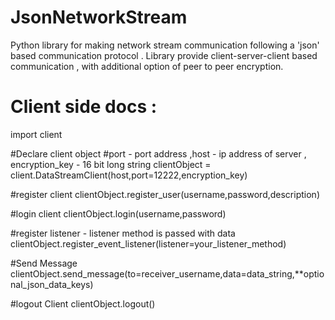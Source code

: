 # JsonNetworkStream
Python library for making network stream communication following a 'json' based communication protocol .
Library provide client-server-client based communication , with additional option of peer to peer encryption.


# Client side docs :
import client

#Declare client object
#port - port address ,host - ip address of server , encryption_key - 16 bit long string
clientObject = client.DataStreamClient(host,port=12222,encryption_key)

#register client
clientObject.register_user(username,password,description)

#login client
clientObject.login(username,password)

#register listener - listener method is passed with data
clientObject.register_event_listener(listener=your_listener_method)

#Send Message
clientObject.send_message(to=receiver_username,data=data_string,**optional_json_data_keys)

#logout Client
clientObject.logout()